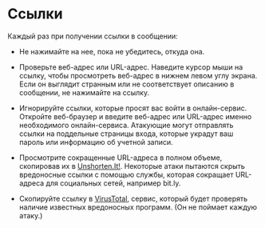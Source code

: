 [Title]: # (Ссылки)
[Order]: # (5)

**Ссылки**
=================

Каждый раз при получении ссылки в сообщении: 

* Не нажимайте на нее, пока не убедитесь, откуда она. 

* Проверьте веб-адрес или URL-адрес. Наведите курсор мыши на ссылку, чтобы просмотреть веб-адрес в нижнем левом углу экрана. Если он выглядит странным или не соответствует описанию в сообщении, не нажимайте на ссылку.

* Игнорируйте ссылки, которые просят вас войти в онлайн-сервис. Откройте веб-браузер и введите веб-адрес или URL-адрес именно необходимого онлайн-сервиса. Атакующие могут отправлять ссылки на поддельные страницы входа, которые украдут ваш пароль или информацию об учетной записи. 

* Просмотрите сокращенные URL-адреса в полном объеме, скопировав их в [Unshorten.It!](https://unshorten.it/). 
Некоторые атаки пытаются скрыть вредоносные ссылки с помощью службы, которая сокращает URL-адреса для социальных сетей, например bit.ly. 

* Скопируйте ссылку в [VirusTotal](https://www.virustotal.com/), сервис, который будет проверять наличие известных вредоносных программ. (Он не поймает каждую атаку.)
